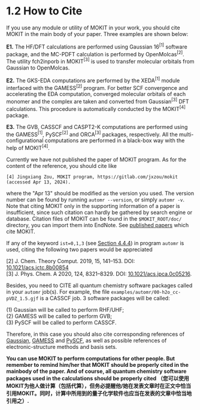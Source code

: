 # 1.2 How to Cite
If you use any module or utility of MOKIT in your work, you should cite MOKIT in the main body of your paper. Three examples are shown below:

**E1.** The HF/DFT calculations are performed using Gaussian 16<sup>[1]</sup> software package, and the MC-PDFT calculation is performed by OpenMolcas<sup>[2]</sup>. The utility fch2inporb in MOKIT<sup>[3]</sup> is used to transfer molecular orbitals from Gaussian to OpenMolcas.

**E2.** The GKS-EDA computations are performed by the XEDA<sup>[1]</sup> module interfaced with the GAMESS<sup>[2]</sup> program. For better SCF convergence and accelerating the EDA computation, converged molecular orbitals of each monomer and the complex are taken and converted from Gaussian<sup>[3]</sup> DFT calculations. This procedure is automatically conducted by the MOKIT<sup>[4]</sup> package.

**E3.** The GVB, CASSCF and CASPT2-K computations are performed using the GAMESS<sup>[1]</sup>, PySCF<sup>[2]</sup> and ORCA<sup>[3]</sup> packages, respectively. All the multi-configurational computations are performed in a black-box way with the help of MOKIT<sup>[4]</sup>.

Currently we have not published the paper of MOKIT program. As for the content of the reference, you should cite like
```
[4] Jingxiang Zou, MOKIT program, https://gitlab.com/jxzou/mokit (accessed Apr 13, 2024).
```

where the "Apr 13" should be modified as the version you used. The version number can be found by running `automr --version`, or simply `automr -v`. Note that citing MOKIT only in the supporting information of a paper is insufficient, since such citation can hardly be gathered by search engine or database. Citation files of MOKIT can be found in the `$MOKIT_ROOT/doc/` directory, you can import them into EndNote. See [published papers](https://jeanwsr.gitlab.io/mokit-doc-mdbook/citing.html) which cite MOKIT.

If any of the keyword `ist=0,1,3` (see [Section 4.4.4](https://jeanwsr.gitlab.io/mokit-doc-mdbook/chap4-4.html#444-ist)) in program `automr` is used, citing the following two papers would be appreciated

[2] J. Chem. Theory Comput. 2019, 15, 141–153. DOI: [10.1021/acs.jctc.8b00854](https://pubs.acs.org/doi/10.1021/acs.jctc.8b00854)  
[3] J. Phys. Chem. A 2020, 124, 8321–8329. DOI: [10.1021/acs.jpca.0c05216](https://pubs.acs.org/doi/10.1021/acs.jpca.0c05216).

Besides, you need to CITE all quantum chemistry software packages called in your `automr` job(s). For example, the file `examples/automr/00-h2o_cc-pVDZ_1.5.gjf` is a CASSCF job. 3 software packages will be called:

(1) Gaussian will be called to perform RHF/UHF;  
(2) GAMESS will be called to perform GVB;  
(3) PySCF will be called to perform CASSCF.

Therefore, in this case you should also cite corresponding references of [Gaussian](http://gaussian.com/citation), [GAMESS](https://www.msg.chem.iastate.edu/gamess/citation.html) and [PySCF](https://pyscf.org/about.html#how-to-cite), as well as possible references of electronic-structure methods and basis sets.

**You can use MOKIT to perform computations for other people. But remember to remind him/her that MOKIT should be properly cited in the mainbody of the paper. And of course, all quantum chemistry software packages used in the calculations should be properly cited （您可以使用MOKIT为他人做计算（包括代算），但务必提醒他/她在发表文章时在正文中恰当引用MOKIT。同时，计算中所用到的量子化学软件也应当在发表的文章中恰当地引用之）.**

